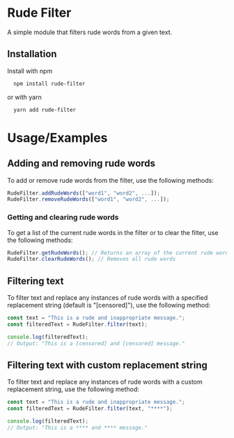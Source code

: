 # Rude Filter

A simple module that filters rude words from a given text.

## Installation

Install with npm

```bash
  npm install rude-filter
```

or with yarn

```bash
  yarn add rude-filter
```

# Usage/Examples

## Adding and removing rude words

To add or remove rude words from the filter, use the following methods:

```javascript
RudeFilter.addRudeWords(["word1", "word2", ...]);
RudeFilter.removeRudeWords(["word1", "word2", ...]);
```

### Getting and clearing rude words

To get a list of the current rude words in the filter or to clear the filter, use the following methods:

```javascript
RudeFilter.getRudeWords(); // Returns an array of the current rude words
RudeFilter.clearRudeWords(); // Removes all rude words
```

## Filtering text

To filter text and replace any instances of rude words with a specified replacement string (default is "[censored]"), use the following method:

```javascript
const text = "This is a rude and inappropriate message.";
const filteredText = RudeFilter.filter(text);

console.log(filteredText);
// Output: "This is a [censored] and [censored] message."
```

## Filtering text with custom replacement string

To filter text and replace any instances of rude words with a custom replacement string, use the following method:

```javascript
const text = "This is a rude and inappropriate message.";
const filteredText = RudeFilter.filter(text, "****");

console.log(filteredText);
// Output: "This is a **** and **** message."
```
